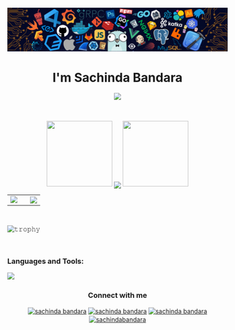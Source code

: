 <p align="center"><img src="https://raw.githubusercontent.com/KevinPatel04/KevinPatel04/master/header.png"></p>

<h1 align="center">I'm Sachinda Bandara</h1>
<p align="center">
  <a href="https://github.com/DenverCoder1/readme-typing-svg"><img src="https://readme-typing-svg.herokuapp.com?color=%23C8BE25&size=25&center=true&vCenter=true&width=1000&height=100&lines=Undergraduate+at+Sabaragamuwa+University+of+Sri+Lanka;Volunteer+at+IEEE+Student+Branch+SUSL;Graphic+Designer;"></a>
</p>

<br/>


<p align="center">
  <img height="150" width="150" src="https://github.com/JayantGoel001/JayantGoel001/blob/master/WEBP/left.webp">
  <img align="center" src="https://github-readme-streak-stats.herokuapp.com/?user=SachindaBandara&theme=dark&hide_border=true"/>
  <img height="150" width="150" src="https://github.com/JayantGoel001/JayantGoel001/blob/master/WEBP/right.webp">
</p>

<table align="center">
<tr border="none">
<td width="60%" align="center">
  <img  align="left"  src="https://github-readme-stats.vercel.app/api?username=SachindaBandara&theme=dark&show_icons=true&hide_border=true&count_private=true" />
</td>


<td width="40%" align="center">

  <img  align="center"  src="https://github-readme-stats.anuraghazra1.vercel.app/api/top-langs/?username=SachindaBandara&theme=dark&hide_border=true&no-bg=true&no-frame=true&langs_count=7"/>

  </td>
</tr>
</table>

<br/>

![𝚝𝚛𝚘𝚙𝚑𝚢](https://github-profile-trophy.vercel.app/?username=SachindaBandara&column=9&margin-w=15&margin-h=15&no-bg=true&no-frame=true&theme=juicyfresh)

<br/>

<h3 align="left">Languages and Tools:</h3>
<p align="left">
  <a href="https://skillicons.dev">
    <img src="https://skillicons.dev/icons?i=git,bootstrap,c,css,discord,express,figma,firebase,github,html,idea,java,js,materialui,mongodb,mysql,nodejs,py,react,tailwind,vscode&perline=14" />
  </a>
</p>

<h3 align="center">Connect with me</h3>
<p align="center">
<a href="https://twitter.com/sachinda bandara" target="blank"><img align="center" src="https://raw.githubusercontent.com/rahuldkjain/github-profile-readme-generator/master/src/images/icons/Social/twitter.svg" alt="sachinda bandara" height="30" width="40" /></a>
<a href="https://linkedin.com/in/sachinda bandara" target="blank"><img align="center" src="https://raw.githubusercontent.com/rahuldkjain/github-profile-readme-generator/master/src/images/icons/Social/linked-in-alt.svg" alt="sachinda bandara" height="30" width="40" /></a>
<a href="https://fb.com/sachinda bandara" target="blank"><img align="center" src="https://raw.githubusercontent.com/rahuldkjain/github-profile-readme-generator/master/src/images/icons/Social/facebook.svg" alt="sachinda bandara" height="30" width="40" /></a>
<a href="https://www.hackerrank.com/sachindabandara" target="blank"><img align="center" src="https://raw.githubusercontent.com/rahuldkjain/github-profile-readme-generator/master/src/images/icons/Social/hackerrank.svg" alt="sachindabandara" height="30" width="40" /></a>
</p>
